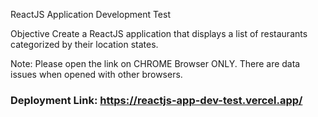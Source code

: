 ReactJS Application Development Test

Objective
Create a ReactJS application that displays a list of restaurants categorized by their location states.

Note: Please open the link on CHROME Browser ONLY. There are data issues when opened with other browsers.
### Deployment Link: https://reactjs-app-dev-test.vercel.app/


